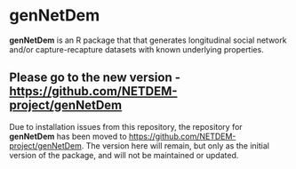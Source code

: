 
<!-- README.md is generated from README.Rmd. Please edit that file -->

# **genNetDem**

**genNetDem** is an R package that that generates longitudinal social
network and/or capture-recapture datasets with known underlying
properties.

## Please go to the new version - <https://github.com/NETDEM-project/genNetDem>

Due to installation issues from this repository, the repository for
**genNetDem** has been moved to
<https://github.com/NETDEM-project/genNetDem>. The version here will
remain, but only as the initial version of the package, and will not be
maintained or updated.
